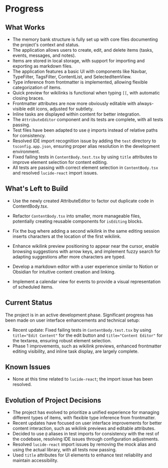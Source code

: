 # Progress

## What Works

- The memory bank structure is fully set up with core files documenting the project's context and status.
- The application allows users to create, edit, and delete items (tasks, events, messages, and notes).
- Items are stored in local storage, with support for importing and exporting as markdown files.
- The application features a basic UI with components like Navbar, TypeFilter, TagsFilter, ContentList, and SelectedItemView.
- Type inference from frontmatter is implemented, allowing flexible categorization of items.
- Quick preview for wikilinks is functional when typing `[[`, with automatic closing braces.
- Frontmatter attributes are now more obviously editable with always-visible edit icons, adjusted for subtlety.
- Inline tasks are displayed within content for better integration.
- The `AttributeEditor` component and its tests are complete, with all tests passing.
- Test files have been adapted to use `@` imports instead of relative paths for consistency.
- Resolved IDE import recognition issue by adding the `test` directory to `tsconfig.app.json`, ensuring proper alias resolution in the development environment.
- Fixed failing tests in `ContentBody.test.tsx` by using `title` attributes to improve element selection for content editing.
- All tests are passing with correct element selection in `ContentBody.tsx` and resolved `lucide-react` import issues.

## What's Left to Build

- Use the newly created AttributeEditor to factor out duplicate code in ContentBody.tsx.

- Refactor `ContentBody.tsx` into smaller, more manageable files, potentially creating reusable components for `isEditing` blocks.
- Fix the bug where adding a second wikilink in the same editing session inserts characters at the location of the first wikilink.
- Enhance wikilink preview positioning to appear near the cursor, enable browsing suggestions with arrow keys, and implement fuzzy search for adapting suggestions after more characters are typed.
- Develop a markdown editor with a user experience similar to Notion or Obsidian for intuitive content creation and linking.
- Implement a calendar view for events to provide a visual representation of scheduled items.

## Current Status

The project is in an active development phase. Significant progress has been made on user interface enhancements and technical setup:
- Recent update: Fixed failing tests in `ContentBody.test.tsx` by using `title="Edit Content"` for the edit button and `title="Content Editor"` for the textarea, ensuring robust element selection.
- Phase 1 improvements, such as wikilink previews, enhanced frontmatter editing visibility, and inline task display, are largely complete.

## Known Issues

- None at this time related to `lucide-react`; the import issue has been resolved.

## Evolution of Project Decisions

- The project has evolved to prioritize a unified experience for managing different types of items, with flexible type inference from frontmatter.
- Recent updates have focused on user interface improvements for better content interaction, such as wikilink previews and editable attributes.
- Decided to use `@` aliases in test imports for consistency with the rest of the codebase, resolving IDE issues through configuration adjustments.
- Resolved `lucide-react` import issues by removing the mock alias and using the actual library, with all tests now passing.
- Used `title` attributes for UI elements to enhance test reliability and maintain accessibility.
